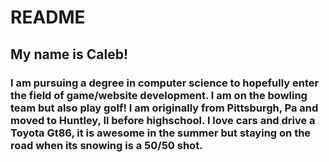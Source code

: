 # README
## My name is Caleb!
### I am pursuing a degree in computer science to hopefully enter the field of game/website development. I am on the bowling team but also play golf! I am originally from Pittsburgh, Pa and moved to Huntley, Il before highschool. I love cars and drive a Toyota Gt86, it is awesome in the summer but staying on the road when its snowing is a 50/50 shot.

